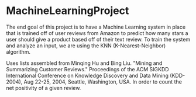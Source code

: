 # MachineLearningProject
The end goal of this project is to have a Machine Learning system in place that is trained off of user reviews from Amazon
to predict how many stars a user should give a product based off of their text review. To train the system and analyze an input,
we are using the KNN (K-Nearest-Neighbor) algorithm.

Uses lists assembled from
Minqing Hu and Bing Liu. "Mining and Summarizing Customer Reviews." 
       Proceedings of the ACM SIGKDD International Conference on Knowledge 
       Discovery and Data Mining (KDD-2004), Aug 22-25, 2004, Seattle, 
       Washington, USA.
In order to count the net positivity of a given review.
